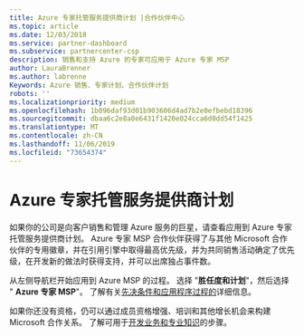 ```yaml
---
title: Azure 专家托管服务提供商计划 |合作伙伴中心
ms.topic: article
ms.date: 12/03/2018
ms.service: partner-dashboard
ms.subservice: partnercenter-csp
description: 销售和支持 Azure 的专家可应用于 Azure 专家 MSP
author: LauraBrenner
ms.author: labrenne
Keywords: Azure 销售、专家计划、合作伙伴计划
robots: ''
ms.localizationpriority: medium
ms.openlocfilehash: 1b096daf93d01b903606d4ad7b2e0efbebd18396
ms.sourcegitcommit: dbaa6c2e8a0e6431f1420e024cca6d0dd54f1425
ms.translationtype: MT
ms.contentlocale: zh-CN
ms.lasthandoff: 11/06/2019
ms.locfileid: "73654374"
---
```

# <a name="azure-expert-managed-services-provider-program"></a>Azure 专家托管服务提供商计划


如果你的公司是向客户销售和管理 Azure 服务的巨星，请查看应用到 Azure 专家托管服务提供商计划。 Azure 专家 MSP 合作伙伴获得了与其他 Microsoft 合作伙伴的专用徽章，并在引用引擎中取得最高优先级，并为共同销售活动确定了优先级，在开发新的做法时获得支持，并可以出席独占事件数。

从左侧导航栏开始应用到 Azure MSP 的过程。 选择 "**胜任度和计划**"，然后选择 " **Azure 专家 MSP**"。 了解有关[先决条件和应用程序过程的](https://partner.microsoft.com/membership/azure-expert-msp)详细信息。 

如果你还没有资格，仍可以通过成员资格增强、培训和其他增长机会来构建 Microsoft 合作关系。
了解可用于[开发业务和专业知识](https://partner.microsoft.com/membership/azure-expert-msp)的步骤。

